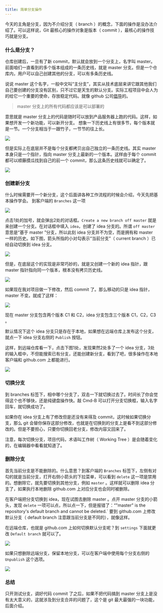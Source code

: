 ```yaml
---
title: 简单分支操作
---
```


今天的主角是分支，因为不介绍分支（ branch ）的概念，下面的操作是没办法介绍了。可以这样说，Git 最核心的操作对象是版本（ commit ），最核心的操作技巧就是分支。

<!-- https://help.github.com/articles/branching-out/ -->

### 什么是分支？

仓库创建后，一旦有了新 commit，默认就会放到一个分支上，名字叫 master。前面咱们一直看到的多个版本组成的一条历史线，就是 master 分支。但是一个仓库内，用户可以自己创建其他的分支，可以有多条历史线。

说说 master 这个名字，一般中文叫“主分支”，其实从技术底层来讲它跟其他我们自己要创建的分支没有区别，只不过它是天生的默认分支。实际工程项目中会人为的给它一个重要的使命，存放稳定代码。就像 github 公司[倡导](http://scottchacon.com/2011/08/31/github-flow.html)的。

> master 分支上的所有代码都应该是可以部署的

意思就是 master 分支上的代码是随时可以放到产品服务器上跑的代码。这样，如果想开发一个新功能，可以新开分支。 想象一下历史线上有很多节，每个版本就是一节。一个分支相当于一跟竹子，一节节的往上长。

![](images/simple_branching/bamboo.jpeg)

但是实际上在底层并不是每个分支都拷贝出自己独立的一条历史线。其实 master 本身只是一个指针，指向 master 分支上最新的一个版本。这样由于每个 commit 都可以顺藤摸瓜找到自己的前一个 commit，那么这条历史线就可以确定了。

![](images/simple_branching/master_branch.png)

### 创建新分支

什么时候需要开一个新分支，这个后面讲各种工作流程的时候会介绍，今天先把基本操作学会。
到客户端的 `Branches` 这一项

![](images/simple_branching/create.png)

点击1处的加号，就会弹出2处的对话框。`Create a new branch off master` 就是来创建一个分支。在对话框中填入 `idea`，创建了 idea 分支的。所谓 `off master` 意思是“基于 master ”分支，所以此刻 idea 分支并不为空，而是拥有和 master 一样的历史。如下图，箭头所指的小对勾表示“当前分支”（ current branch ）已经自动切换到 idea 分支。

![](images/simple_branching/idea_branch.png)

但是，在底层这个的实现是非常巧妙的，就是又创建一个新的 idea 指针，跟 master 指针指向同一个版本，根本没有拷贝历史线。

![](images/simple_branching/new_branch.png)

如果现在我对项目做一下修改，然后 commit 了。那么移动的只是 idea 指针，master 不变。就成了这样：

![](images/simple_branching/new_branch_commit.png)

现在 master 分支包含两个版本 C1 和 C2，idea 分支包含三个版本 C1，C2，C3 。

默认情况下这个 idea 分支只是存在于本地，如果想在远端仓库上发布这个分支，就点一下 idea 分支右侧的 `Publish` 按钮。

这样，到远端仓库看一下，点击下图1处，发现果然2处多了一个 idea 分支，3处的输入框中，不但能搜索已有分支，还能创建新分支，看到了吧，很多操作在本地客户端和 github.com 上都能进行。

![](images/simple_branching/github_idea_branch.png)

### 切换分支
到 branches 标签下，相中哪个分支了，双击一下就切换过去了。时间长了你会觉得这个也不够快，还是纯键盘操作快。敲 Cmd-B 可以打开分支切换框，输入名字回车，就切换成功了。

如果你在 idea 分支上有了修改但是还没有来得及 commit，这时候如果切换分支，那么 git 会替你保存这部分修改，也就是在切换到的分支上是看不到这部分修改的。但是不要担心，只要你切换回老分支，修改内容又回来了。

注意，每次切换分支，项目代码，术语叫工作树（ Working Tree ）是会随着变化的，在编辑器中看看就知道了。

<!-- https://help.github.com/articles/why-did-my-changes-disappear-when-switching-branches/ -->

### 删除分支

首先当前分支是不能删除的。什么意思？到客户端的 `Branches` 标签下，左侧有对勾的就是当前分支，打开右侧小箭头的下拉菜单，可以看到 `delete` 这一项是禁用的。想删除它，就先要切换到其他分支，例如 `master` 。这样就可以删除 idea 分支了，如果执行本地删除 github.com 上对应分支也会同时被删除。

在客户端把分支切换到 idea，现在试图去删除 master 。点开 master 分支的小箭头，发现 `delete` 一项可以点，所以点一下，但是报错了：“"master" is the repository's default branch and cannot be deleted.` 要到 github.com 上修改默认分支（ default branch 注意跟当前分支是不同的），就像这样。

在远端仓库，也就是 github.com 上如何切换默认分支呢？到 `settings` 下面就更改 `Default branch` 就可以了。

![](images/simple_branching/default_branch.png)

如果只想删除远端分支，保留本地分支，可以在客户端中使用每个分支右侧的 `Unpublish` 这个选项。

![](images/simple_branching/unpublish.png)

### 总结

只开测试分支，调好代码 commit 了之后，如果不把代码搞到 master 分支上是没有太大意义的，这就涉及到分支合并的问题了，这个是 git 最大最强的一块功能，后面介绍。
